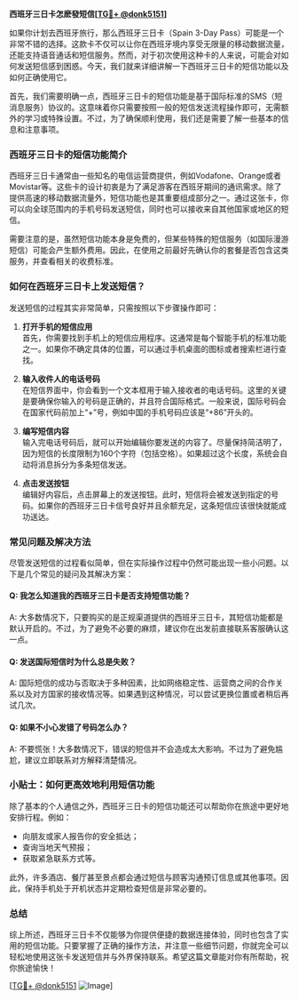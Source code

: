 **西班牙三日卡怎麽發短信[[TG💪+ @donk5151](https://t.me/s/donk5151)]**

如果你计划去西班牙旅行，那么西班牙三日卡（Spain 3-Day Pass）可能是一个非常不错的选择。这款卡不仅可以让你在西班牙境内享受无限量的移动数据流量，还能支持语音通话和短信服务。然而，对于初次使用这种卡的人来说，可能会对如何发送短信感到困惑。今天，我们就来详细讲解一下西班牙三日卡的短信功能以及如何正确使用它。

首先，我们需要明确一点，西班牙三日卡的短信功能是基于国际标准的SMS（短消息服务）协议的。这意味着你只需要按照一般的短信发送流程操作即可，无需额外的学习或特殊设置。不过，为了确保顺利使用，我们还是需要了解一些基本的信息和注意事项。

### 西班牙三日卡的短信功能简介

西班牙三日卡通常由一些知名的电信运营商提供，例如Vodafone、Orange或者Movistar等。这些卡的设计初衷是为了满足游客在西班牙期间的通讯需求。除了提供高速的移动数据流量外，短信功能也是其重要组成部分之一。通过这张卡，你可以向全球范围内的手机号码发送短信，同时也可以接收来自其他国家或地区的短信。

需要注意的是，虽然短信功能本身是免费的，但某些特殊的短信服务（如国际漫游短信）可能会产生额外费用。因此，在使用之前最好先确认你的套餐是否包含这类服务，并查看相关的收费标准。

### 如何在西班牙三日卡上发送短信？

发送短信的过程其实非常简单，只需按照以下步骤操作即可：

1. **打开手机的短信应用**  
   首先，你需要找到手机上的短信应用程序。这通常是每个智能手机的标准功能之一。如果你不确定具体的位置，可以通过手机桌面的图标或者搜索栏进行查找。

2. **输入收件人的电话号码**  
   在短信界面中，你会看到一个文本框用于输入接收者的电话号码。这里的关键是要确保你输入的号码是正确的，并且符合国际格式。一般来说，国际号码会在国家代码前加上“+”号，例如中国的手机号码应该是“+86”开头的。

3. **编写短信内容**  
   输入完电话号码后，就可以开始编辑你要发送的内容了。尽量保持简洁明了，因为短信的长度限制为160个字符（包括空格）。如果超过这个长度，系统会自动将消息拆分为多条短信发送。

4. **点击发送按钮**  
   编辑好内容后，点击屏幕上的发送按钮。此时，短信将会被发送到指定的号码。如果你的西班牙三日卡信号良好并且余额充足，这条短信应该很快就能成功送达。

### 常见问题及解决方法

尽管发送短信的过程看似简单，但在实际操作过程中仍然可能出现一些小问题。以下是几个常见的疑问及其解决方案：

#### Q: 我怎么知道我的西班牙三日卡是否支持短信功能？
A: 大多数情况下，只要购买的是正规渠道提供的西班牙三日卡，其短信功能都是默认开启的。不过，为了避免不必要的麻烦，建议你在出发前直接联系客服确认这一点。

#### Q: 发送国际短信时为什么总是失败？
A: 国际短信的成功与否取决于多种因素，比如网络稳定性、运营商之间的合作关系以及对方国家的接收情况等。如果遇到这种情况，可以尝试更换位置或者稍后再试几次。

#### Q: 如果不小心发错了号码怎么办？
A: 不要慌张！大多数情况下，错误的短信并不会造成太大影响。不过为了避免尴尬，建议立即联系对方解释清楚情况。

### 小贴士：如何更高效地利用短信功能

除了基本的个人通信之外，西班牙三日卡的短信功能还可以帮助你在旅途中更好地安排行程。例如：
- 向朋友或家人报告你的安全抵达；
- 查询当地天气预报；
- 获取紧急联系方式等。

此外，许多酒店、餐厅甚至景点都会通过短信与顾客沟通预订信息或其他事项。因此，保持手机处于开机状态并定期检查短信是非常必要的。

### 总结

综上所述，西班牙三日卡不仅能够为你提供便捷的数据连接体验，同时也包含了实用的短信功能。只要掌握了正确的操作方法，并注意一些细节问题，你就完全可以轻松地使用这张卡发送短信并与外界保持联系。希望这篇文章能对你有所帮助，祝你旅途愉快！

[[TG💪+ @donk5151](https://t.me/s/donk5151) ![Image](https://i.postimg.cc/rwNCRYN7/Snipaste-2025-04-30-17-27-05.png)]